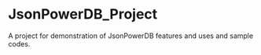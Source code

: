 # JsonPowerDB_Project
A project for demonstration of JsonPowerDB features and uses and sample codes.
